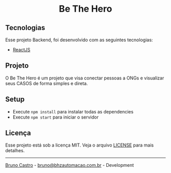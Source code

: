 <h1 align="center">
    Be The Hero
</h1>

## Tecnologias

Esse projeto Backend, foi desenvolvido com as seguintes tecnologias:

- [ReactJS](https://reactjs.org/)

## Projeto

O Be The Hero é um projeto que visa conectar pessoas a ONGs e visualizar seus CASOS de forma simples e direta.

## Setup

- Execute `npm install` para instalar todas as dependencies
- Execute `npm start` para iniciar o servidor

## Licença

Esse projeto está sob a licença MIT. Veja o arquivo [LICENSE](LICENSE.md) para mais detalhes.

---

[Bruno Castro](http://www.brunocastro.dev) - [bruno@bhzautomacao.com.br](mailto:bruno@bhzautomacao.com.br) - Development
